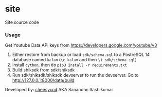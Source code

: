 # site

Site source code

### Usage

Get Youtube Data API keys from https://developers.google.com/youtube/v3

1. Either restore from backup or load ``sdk/schema.sql`` to a PostreSQL 14 database named ``kalam`` (``\c kalam`` and then ``\i sdk/schema.sql``)
2. Install ``cython``, then do ``pip3 install -r requirements.txt``
3. Bulld shiksdk from sdk/shiksdk
4. Run sdk/shiksdk/shiksdk devserver to run the devserver. Go to http://127.0.0.1:8000/data/build

Developed by: [cheesycod](https://github.com/cheesycod) AKA Sanandan Sashikumar
